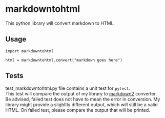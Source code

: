 # markdowntohtml
This python library will convert markdown to HTML.

## Usage
```
import markdowntohtml

html = markdowntohtml.convert("markdown goes here")
```

## Tests
test_markdowntohtml.py file contains a unit test for `pytest`.  
This test will compare the output of my library to [markdown2](https://github.com/trentm/python-markdown2) converter.  
Be advised, failed test does not have to mean the error in conversion.  My library might provide a slighltly different output, which will still be a valid HTML. On failed test, please compare the output that will be printed.
